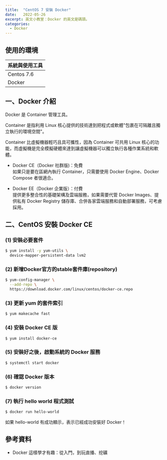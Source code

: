 ```yaml
---
title:  "CentOS 7 安裝 Docker"
date:   2022-05-26
excerpt: 英文小教室：Docker 的英文是碼頭。
categories:
  - Docker
---
```


## 使用的環境

| 系統與使用工具 | 
| ----- |  
| Centos 7.6 | 
| Docker | 


## 一、Docker 介紹

Docker 是 Container 管理工具。    

Container 是指利用 Linux 核心提供的技術達到把程式或軟體"包裹在可隔離且獨立執行的環境空間"。  

Container 比虛擬機器輕巧且具可攜性，因為 Container 可共用 Linux 核心的功能，而虛擬機是完全模擬硬體來達到讓虛擬機器可以獨立執行各種作業系統和軟體。  

- Docker CE（Docker 社群版)：免費  
如果只是要在區網內執行 Container，只需要使用 Docker Engine、Docker Compose 者很適合。  

- Docker EE（Docker 企業版）：付費  
提供更多整合性的基礎架構及雲端服務，如果需要代管 Docker Images、提供私有 Docker Registry 儲存庫、合併各家雲端服務和自動部署服務，可考慮採用。  


## 二、CentOS 安裝 Docker CE
### (1) 安裝必要套件
```bash
$ yum install -y yum-utils \
  device-mapper-persistent-data lvm2
```

### (2) 新增Docker官方的stable套件庫(repository)
```bash
$ yum-config-manager \
  --add-repo \
  https://download.docker.com/linux/centos/docker-ce.repo
```

### (3) 更新 yum 的套件索引
```bash
$ yum makecache fast
```

### (4) 安裝 Docker CE 版
```bash
$ yum install docker-ce
```

### (5) 安裝好之後，啟動系統的 Docker 服務
```bash
$ systemctl start docker
```

### (6) 確認 Docker 版本
```bash
$ docker version
```

### (7) 執行 hello world 程式測試
```bash
$ docker run hello-world
```

如果 hello-world 有成功顯示，表示已經成功安裝好 Docker！  

## 參考資料
- Docker 這樣學才有趣：從入門，到玩直播、挖礦